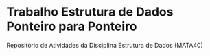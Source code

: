 Trabalho Estrutura de Dados
Ponteiro para Ponteiro
=================
Repositório de Atividades da Disciplina Estrutura de Dados (MATA40)
